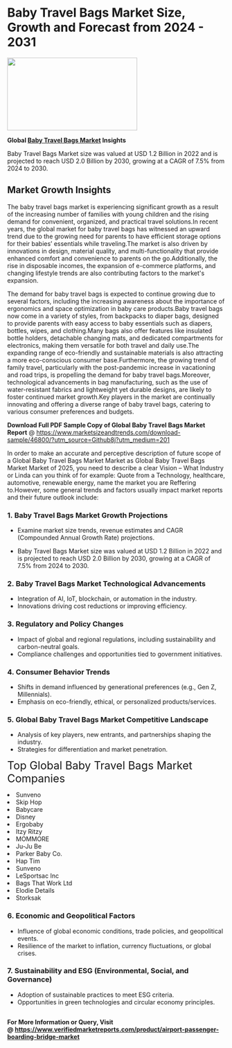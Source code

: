 <H1>Baby Travel Bags Market Size, Growth and Forecast from 2024 - 2031</H1><img class="aligncenter size-medium wp-image-584254" src="https://thirdeyenews.in/wp-content/uploads/2024/09/Global-Market-Research-300x168.jpeg" alt="" width="300" height="168" /><p><strong>Global&nbsp;<a href="https://www.marketsizeandtrends.com/download-sample/46800/?utm_source=Github8j?utm_medium=201">Baby Travel Bags Market</a> Insights</strong></p><p>Baby Travel Bags Market size was valued at USD 1.2 Billion in 2022 and is projected to reach USD 2.0 Billion by 2030, growing at a CAGR of 7.5% from 2024 to 2030.</p><p><h2>Market Growth Insights</h2> <p>The baby travel bags market is experiencing significant growth as a result of the increasing number of families with young children and the rising demand for convenient, organized, and practical travel solutions.In recent years, the global market for baby travel bags has witnessed an upward trend due to the growing need for parents to have efficient storage options for their babies’ essentials while traveling.The market is also driven by innovations in design, material quality, and multi-functionality that provide enhanced comfort and convenience to parents on the go.Additionally, the rise in disposable incomes, the expansion of e-commerce platforms, and changing lifestyle trends are also contributing factors to the market's expansion. </p> <p>The demand for baby travel bags is expected to continue growing due to several factors, including the increasing awareness about the importance of ergonomics and space optimization in baby care products.Baby travel bags now come in a variety of styles, from backpacks to diaper bags, designed to provide parents with easy access to baby essentials such as diapers, bottles, wipes, and clothing.Many bags also offer features like insulated bottle holders, detachable changing mats, and dedicated compartments for electronics, making them versatile for both travel and daily use.The expanding range of eco-friendly and sustainable materials is also attracting a more eco-conscious consumer base.Furthermore, the growing trend of family travel, particularly with the post-pandemic increase in vacationing and road trips, is propelling the demand for baby travel bags.Moreover, technological advancements in bag manufacturing, such as the use of water-resistant fabrics and lightweight yet durable designs, are likely to foster continued market growth.Key players in the market are continually innovating and offering a diverse range of baby travel bags, catering to various consumer preferences and budgets.</p><p><span class=""><strong>Download Full PDF Sample Copy of Global Baby Travel Bags Market Report</strong> @ <a href="https://www.marketsizeandtrends.com/download-sample/46800/?utm_source=Github8j?utm_medium=201" target="_blank">https://www.marketsizeandtrends.com/download-sample/46800/?utm_source=Github8j?utm_medium=201</a></span></p><p>In order to make an accurate and perceptive description of future scope of a Global&nbsp;Baby Travel Bags Market Market as Global&nbsp;Baby Travel Bags Market Market of 2025, you need to describe a clear Vision &ndash; What Industry or Linda can you think of for example: Quote from a Technology, healthcare, automotive, renewable energy, name the market you are Reffering to.However, some general trends and factors usually impact market reports and their future outlook include:</p><h3>1.&nbsp;<strong>Baby Travel Bags Market Growth Projections</strong></h3><ul><li>Examine market size trends, revenue estimates and CAGR (Compounded Annual Growth Rate) projections.</li><li><p>Baby Travel Bags Market size was valued at USD 1.2 Billion in 2022 and is projected to reach USD 2.0 Billion by 2030, growing at a CAGR of 7.5% from 2024 to 2030.</p></li></ul><h3>2.&nbsp;<strong>Baby Travel Bags Market Technological Advancements</strong></h3><ul><li>Integration of AI, IoT, blockchain, or automation in the industry.</li><li>Innovations driving cost reductions or improving efficiency.</li></ul><h3>3.&nbsp;<strong>Regulatory and Policy Changes</strong></h3><ul><li>Impact of global and regional regulations, including sustainability and carbon-neutral goals.</li><li>Compliance challenges and opportunities tied to government initiatives.</li></ul><h3>4.&nbsp;<strong>Consumer Behavior Trends</strong></h3><ul><li>Shifts in demand influenced by generational preferences (e.g., Gen Z, Millennials).</li><li>Emphasis on eco-friendly, ethical, or personalized products/services.</li></ul><h3>5.&nbsp;<strong>Global Baby Travel Bags Market Competitive Landscape</strong></h3><ul><li>Analysis of key players, new entrants, and partnerships shaping the industry.</li><li>Strategies for differentiation and market penetration.</li></ul><p data-pm-slice="1 1 []"><span style="color: inherit; font-family: inherit; font-size: 25px;">Top Global Baby Travel Bags Market Companies</span></p><div class="" data-test-id=""><p><li>Sunveno</li><li> Skip Hop</li><li> Babycare</li><li> Disney</li><li> Ergobaby</li><li> Itzy Ritzy</li><li> MOMMORE</li><li> Ju-Ju Be</li><li> Parker Baby Co.</li><li> Hap Tim</li><li> Sunveno</li><li> LeSportsac Inc</li><li> Bags That Work Ltd</li><li> Elodie Details</li><li> Storksak</li></p></div><h3>6.&nbsp;<strong>Economic and Geopolitical Factors</strong></h3><ul><li>Influence of global economic conditions, trade policies, and geopolitical events.</li><li>Resilience of the market to inflation, currency fluctuations, or global crises.</li></ul><h3>7.&nbsp;<strong>Sustainability and ESG (Environmental, Social, and Governance)</strong></h3><ul><li>Adoption of sustainable practices to meet ESG criteria.</li><li>Opportunities in green technologies and circular economy principles.</li></ul><h2><strong style="font-size: 14px;">For More Information or Query, Visit @&nbsp;</strong><a style="background-color: #ffffff; font-size: 14px;" href="https://www.marketsizeandtrends.com/report/baby-travel-bags-market/" target="_blank">https://www.verifiedmarketreports.com/product/airport-passenger-boarding-bridge-market</a></h2>